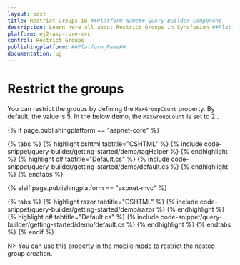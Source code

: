 ```yaml
---
layout: post
title: Restrict Groups in ##Platform_Name## Query Builder Component
description: Learn here all about Restrict Groups in Syncfusion ##Platform_Name## Query Builder component of Syncfusion Essential JS 2 and more.
platform: ej2-asp-core-mvc
control: Restrict Groups
publishingplatform: ##Platform_Name##
documentation: ug
---
```



# Restrict the groups

You can restrict the groups by defining the `MaxGroupCount` property. By default, the value is 5. In the below demo, the `MaxGroupCount` is set to 2 .

{% if page.publishingplatform == "aspnet-core" %}

{% tabs %}
{% highlight cshtml tabtitle="CSHTML" %}
{% include code-snippet/query-builder/getting-started/demo/tagHelper %}
{% endhighlight %}
{% highlight c# tabtitle="Default.cs" %}
{% include code-snippet/query-builder/getting-started/demo/default.cs %}
{% endhighlight %}
{% endtabs %}

{% elsif page.publishingplatform == "aspnet-mvc" %}

{% tabs %}
{% highlight razor tabtitle="CSHTML" %}
{% include code-snippet/query-builder/getting-started/demo/razor %}
{% endhighlight %}
{% highlight c# tabtitle="Default.cs" %}
{% include code-snippet/query-builder/getting-started/demo/default.cs %}
{% endhighlight %}
{% endtabs %}
{% endif %}



N> You can use this property in the mobile mode to restrict the nested group creation.